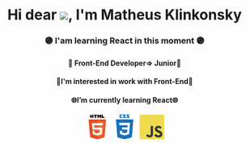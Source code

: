 <h1 align="center">Hi dear <img src="https://raw.githubusercontent.com/kaueMarques/kaueMarques/master/hi.gif" width="30px">, I'm Matheus Klinkonsky</h1>
<h3 align="center"> 🟣 I'am learning React in this moment 🟣 </h3>
<h4 align="center">👾 Front-End Developer=> Junior👾</h4>
<h4 align="center">🌌I'm interested in work with Front-End🌌 </h4>
<h4 align="center">🌐I’m currently learning <strong>React</strong>🌐</h4>

<p align="center">
<img src="https://raw.githubusercontent.com/devicons/devicon/master/icons/html5/html5-original-wordmark.svg" alt="html5"  width="50" height="50"/>
<img src="https://raw.githubusercontent.com/devicons/devicon/master/icons/css3/css3-plain-wordmark.svg" alt="css3"  width="50" height="50"/>
<img src="https://raw.githubusercontent.com/devicons/devicon/master/icons/javascript/javascript-original.svg" alt="javascript" width="50" height="50"/>
</p>
